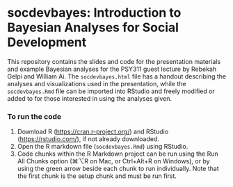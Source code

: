 # socdevbayes: Introduction to Bayesian Analyses for Social Development

This repository contains the slides and code for the presentation materials and example Bayesian analyses for the PSY311 guest lecture by Rebekah Gelpi and William Ai. The `socdevbayes.html` file has a handout describing the analyses and visualizations used in the presentation, while the `socdevbayes.Rmd` file can be imported into RStudio and freely modified or added to for those interested in using the analyses given.

### To run the code

1. Download R (<https://cran.r-project.org/>) and RStudio (<https://rstudio.com/>), if not already downloaded.
2. Open the R markdown file (`socdevbayes.Rmd`) using RStudio.
3. Code chunks within the R Markdown project can be run using the Run All Chunks option (⌘⌥R on Mac, or Ctrl+Alt+R on Windows), or by using the green arrow beside each chunk to run individually. Note that the first chunk is the setup chunk and must be run first.
